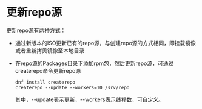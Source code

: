 # 更新repo源<a name="ZH-CN_TOPIC_0229622710"></a>

更新repo源有两种方式：

-   通过新版本的ISO更新已有的repo源，与创建repo源的方式相同，即挂载镜像或者重新拷贝镜像至本地目录
-   在repo源的Packages目录下添加rpm包，然后更新repo源，可通过createrepo命令更新repo源

    ```
    dnf install createrepo
    createrepo --update --workers=10 /srv/repo
    ```

    其中，--update表示更新，--workers表示线程数，可自定义。


